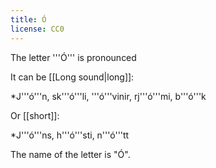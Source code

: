 ```yaml
---
title: Ó
license: CC0
---
```


The letter '''Ó''' is pronounced <Audio src="UKe9.mp3" inline/>. It is not one sound, but two different sounds after each other, pronounced "oú". You start with the [[O]] sound and end with the [[Ú]] sound. This is the same sound as in the English word "''g'''oa'''l''".

It can be [[Long sound|long]]:

*J'''ó'''n, sk'''ó'''li, '''ó'''vinir, rj'''ó'''mi, b'''ó'''k

Or [[short]]:

*J'''ó'''ns, h'''ó'''sti, n'''ó'''tt

The name of the letter is "Ó".

